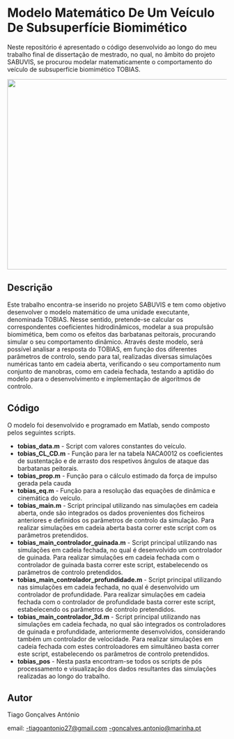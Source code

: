 # Modelo Matemático De Um Veículo De Subsuperfície Biomimético

Neste repositório é apresentado o código desenvolvido ao longo do meu trabalho final de dissertação de mestrado, no qual, no âmbito do projeto SABUVIS, se procurou modelar matematicamente o comportamento do veículo de subsuperfície biomimético TOBIAS.

<p align="center">
  <img src="https://user-images.githubusercontent.com/110428731/185928316-b9b63c95-5a4e-4874-9855-e27401cb4121.png" width="774" height="436">
</p>

## Descrição
Este trabalho encontra-se inserido no projeto SABUVIS e tem como objetivo desenvolver o modelo matemático de uma unidade executante, denominada TOBIAS. Nesse sentido, pretende-se calcular os correspondentes coeficientes hidrodinâmicos, modelar a sua propulsão biomimética, bem como os efeitos das barbatanas peitorais, procurando simular o seu comportamento dinâmico. Através deste modelo, será possível analisar a resposta do TOBIAS, em função dos diferentes parâmetros de controlo, sendo para tal, realizadas diversas simulações numéricas tanto em cadeia aberta, verificando o seu comportamento num conjunto de manobras, como em cadeia fechada, testando a aptidão do modelo para o desenvolvimento e implementação de algoritmos de controlo.

## Código
O modelo foi desenvolvido e programado em Matlab, sendo composto pelos seguintes scripts.

- **tobias_data.m** - Script com valores constantes do veículo.
- **tobias_CL_CD.m** - Função para ler na tabela NACA0012 os coeficientes de sustentação e de arrasto dos respetivos ângulos de ataque das barbatanas peitorais.
- **tobias_prop.m** - Função para o cálculo estimado da força de impulso gerada pela cauda
- **tobias_eq.m** - Função para a resolução das equações de dinâmica e cinemática do veículo. 
- **tobias_main.m** - Script principal utilizando nas simulações em cadeia aberta, onde são integrados os dados provenientes dos ficheiros anteriores e definidos os parâmetros de controlo da simulação. Para realizar simulações em cadeia aberta basta correr este script com os parâmetros pretendidos.
- **tobias_main_controlador_guinada.m** - Script principal utilizando nas simulações em cadeia fechada, no qual é desenvolvido um controlador de guinada. Para realizar simulações em cadeia fechada com o controlador de guinada basta correr este script, estabelecendo os parâmetros de controlo pretendidos.
- **tobias_main_controlador_profundidade.m** - Script principal utilizando nas simulações em cadeia fechada, no qual é desenvolvido um controlador de profundidade. Para realizar simulações em cadeia fechada com o controlador de profundidade basta correr este script, estabelecendo os parâmetros de controlo pretendidos.
- **tobias_main_controlador_3d.m** - Script principal utilizando nas simulações em cadeia fechada, no qual são integrados os controladores de guinada e profundidade, anteriormente desenvolvidos, considerando também um controlador de velocidade. Para realizar simulações em cadeia fechada com estes controloadores em simultâneo basta correr este script, estabelecendo os parâmetros de controlo pretendidos.
- **tobias_pos** - Nesta pasta encontram-se todos os scripts de pós processamento e visualização dos dados resultantes das simulações realizadas ao longo do trabalho.

## Autor

Tiago Gonçalves António

email: 
-tiagoantonio27@gmail.com
-goncalves.antonio@marinha.pt


